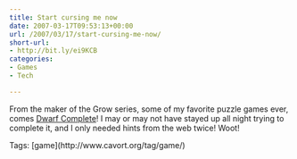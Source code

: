 ```yaml
---
title: Start cursing me now
date: 2007-03-17T09:53:13+00:00
url: /2007/03/17/start-cursing-me-now/
short-url:
- http://bit.ly/ei9KCB
categories:
- Games
- Tech

---
```

<div class='microid-mailto+http:sha1:ed1d10e409af49b5244e332d75fc4a4390952d3c'>

From the maker of the Grow series, some of my favorite puzzle games ever, comes [Dwarf Complete](http://lineage2.plaync.jp/l2fun/flashGame.aspx)! I may or may not have stayed up all night trying to complete it, and I only needed hints from the web twice! Woot!

</div>

<div class="st-post-tags">
Tags: [game](http://www.cavort.org/tag/game/)<br />
</div>